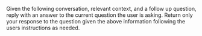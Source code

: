 Given the following conversation, relevant context, and a follow up question, reply with an answer to the current question the user is asking. 
Return only your response to the question given the above information following the users instructions as needed.